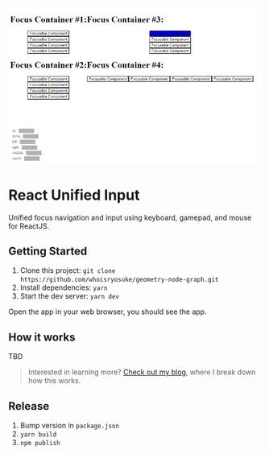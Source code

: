 ![Screenshot of the app](./docs/screenshot.png)

# React Unified Input

Unified focus navigation and input using keyboard, gamepad, and mouse for ReactJS.

## Getting Started

1. Clone this project: `git clone https://github.com/whoisryosuke/geometry-node-graph.git`
1. Install dependencies: `yarn`
1. Start the dev server: `yarn dev`

Open the app in your web browser, you should see the app.

## How it works

TBD

> Interested in learning more? [Check out my blog](https://whoisryosuke.com/blog), where I break down how this works.

## Release

1. Bump version in `package.json`
1. `yarn build`
1. `npm publish`
